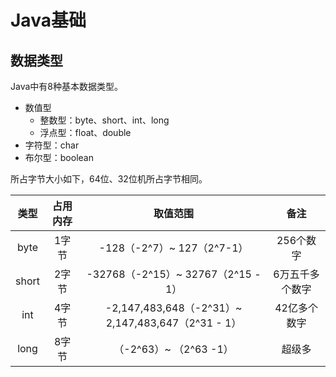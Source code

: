 # Java基础
## 数据类型
Java中有8种基本数据类型。
- 数值型
    - 整数型：byte、short、int、long
    - 浮点型：float、double
- 字符型：char
- 布尔型：boolean

所占字节大小如下，64位、32位机所占字节相同。

|类型|占用内存|取值范围|备注|
|:-:|:-:|:-:|:-:|
|byte|1字节|-128（-2^7）~ 127（2^7-1）|256个数字|
|short|2字节|-32768（-2^15）~ 32767（2^15 - 1）|6万五千多个数字|
|int|4字节|-2,147,483,648（-2^31）~ 2,147,483,647（2^31 - 1）|42亿多个数字|
|long|8字节|（-2^63）~ （2^63 -1）|超级多|
